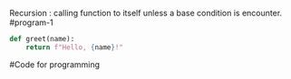Recursion : calling function to itself unless a base condition is encounter.
#program-1

```python
def greet(name):
	return f"Hello, {name}!"

```

#Code for programming 